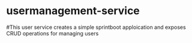 # usermanagement-service
#This user service creates a simple sprintboot apploication and exposes CRUD operations for managing users
